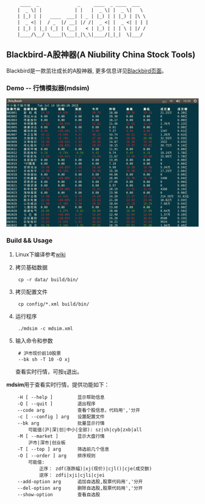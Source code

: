          ____  _              _     ____  _ ____  ___
        |  _ \| |            | |   |  _ \| |  _ \|   \ 
        | |_) | |   ____  ___| | _ | |_) | | |_) | |\ \
        |  _ <| |  / _  |/ __| |/ /|  _ <| |  _ <| | | |
        | |_) | |_| (_| | (__|   < | |_) | | | \ | |/ /
        |____/\__/ \____|\___|_|\_\|____/|_|_|  \|___/


## Blackbird-A股神器(A Niubility China Stock Tools)
Blackbird是一款茁壮成长的A股神器, 更多信息详见[Blackbird页面](http://subler.github.io/Blackbird/)。

### Demo -- 行情模拟器(mdsim)
![Blackbird.gif](demo/mdsim.gif)

### Build && Usage

1. Linux下编译参考[wiki](https://github.com/subler/Blackbird/wiki/Blackbird%E7%BC%96%E8%AF%91%E6%8C%87%E5%8D%97(Linux))
2. 拷贝基础数据

        cp -r data/ build/bin/
3. 拷贝配置文件

        cp config/*.xml build/bin/
4. 运行程序

        ./mdsim -c mdsim.xml
5. 输入命令和参数

        # 沪市现价前10股票
        --bk sh -T 10 -O xj
    查看实时行情，可按`q`退出。

**mdsim**用于查看实时行情，提供功能如下：

        -H [ --help ]         显示帮助信息
        -Q [ --quit ]         退出程序
        --code arg            查看个股信息，代码用','分开
        -c [ --config ] arg   设置配置文件
        --bk arg              批量显示行情
            可能值(沪|深|创|中小|全部): sz|sh|cyb|zxb|all
        -M [ --market ]       显示大盘行情
            沪市|深市|创业板
        -T [ --top ] arg      筛选前几个信息
        -O [ --order ] arg    排序规则
            可能值:
                正序： zdf(涨跌幅)|xj(现价)|cjl()|cje(成交额)
                逆序： zdfi|xji|cjli|cjei
        --add-option arg      追加自选股,股票代码用','分开
        --del-option arg      删除自选股,股票代码用','分开
        --show-option         查看自选股

